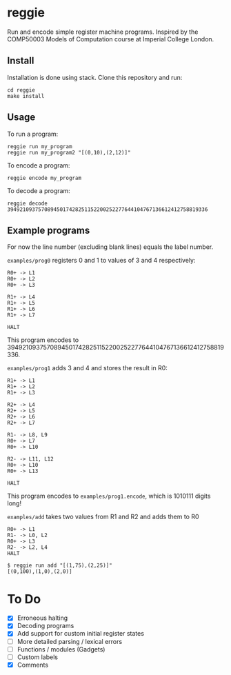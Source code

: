 # reggie

Run and encode simple register machine programs. Inspired by the COMP50003 Models of Computation course at Imperial College London.

## Install

Installation is done using stack. Clone this repository and run:

```
cd reggie
make install
```

## Usage

To run a program:

```
reggie run my_program
reggie run my_program2 "[(0,10),(2,12)]"
```

To encode a program:

```
reggie encode my_program
```

To decode a program:

```
reggie decode 39492109375708945017428251152200252277644104767136612412758819336
```

## Example programs

For now the line number (excluding blank lines) equals the label number.

`examples/prog0` registers 0 and 1 to values of 3 and 4 respectively:

```
R0+ -> L1
R0+ -> L2
R0+ -> L3

R1+ -> L4
R1+ -> L5
R1+ -> L6
R1+ -> L7

HALT
```

This program encodes to 39492109375708945017428251152200252277644104767136612412758819336.

`examples/prog1` adds 3 and 4 and stores the result in R0:

```
R1+ -> L1
R1+ -> L2
R1+ -> L3

R2+ -> L4
R2+ -> L5
R2+ -> L6
R2+ -> L7

R1- -> L8, L9
R0+ -> L7
R0+ -> L10

R2- -> L11, L12
R0+ -> L10
R0+ -> L13

HALT
```

This program encodes to `examples/prog1.encode`, which is 1010111 digits long!

`examples/add` takes two values from R1 and R2 and adds them to R0

```
R0+ -> L1
R1- -> L0, L2
R0+ -> L3
R2- -> L2, L4
HALT
```

```
$ reggie run add "[(1,75),(2,25)]"
[(0,100),(1,0),(2,0)]
```

# To Do

- [x] Erroneous halting
- [x] Decoding programs
- [x] Add support for custom initial register states
- [ ] More detailed parsing / lexical errors
- [ ] Functions / modules (Gadgets)
- [ ] Custom labels
- [x] Comments
